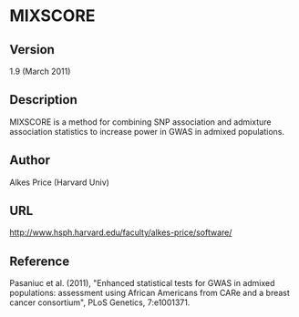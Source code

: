 # MIXSCORE

## Version
1.9 (March 2011)

## Description
MIXSCORE is a method for combining SNP association and admixture association statistics to increase power in GWAS in admixed populations.

## Author
Alkes Price (Harvard Univ)

## URL
http://www.hsph.harvard.edu/faculty/alkes-price/software/

## Reference
Pasaniuc et al. (2011), "Enhanced statistical tests for GWAS in admixed populations: assessment using African Americans from CARe and a breast cancer consortium", PLoS Genetics, 7:e1001371.